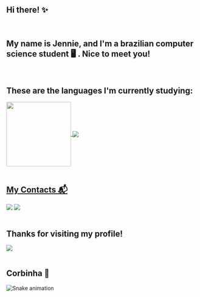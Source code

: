 ## Hi there! ✨
</br>

## My name is Jennie, and I'm a brazilian computer science student  🖥️ . Nice to meet you!
</br>

## These are the languages I'm currently studying: 
 <div>
  <a href="https://github.com/jennigoberski">
   <img align="center" height="170" src="https://github-readme-stats.vercel.app/api/top-langs/?username=jennigoberski&layout=compact&langs_count=16&theme=aura"/>
  <img align="center" src="https://github-readme-stats.vercel.app/api?username=jennigoberski&show_icons=true&theme=aura&include_all_commits=true&count_private=true&hide=issues"/>
</div>
</br> 
   
##  My Contacts 📬
<div> 
  <a href="https://www.linkedin.com/in/jennifer-mayara-de-paiva-goberski-20b60b190/" target="_blank"><img src="https://img.shields.io/badge/-LinkedIn-%230077B5?style=for-the-badge&logo=linkedin&logoColor=white" target="_blank"></a> 
  <a href = "mailto: jenni.goberski@gmail.com"><img src="https://img.shields.io/badge/-Gmail-%23333?style=for-the-badge&logo=gmail&logoColor=white" target="_blank"></a>
 </br>
</br>

## Thanks for visiting my profile!
<div>
  <img align="center" src="https://emoji.slack-edge.com/T029AUC4A/keanu-thanks/6505ccc4b3cfa9fa.gif"/>
</div>
</br>


 
 ## Corbinha :snake:
  ![Snake animation](https://github.com/jennigoberski/jennigoberski/blob/output/github-contribution-grid-snake.svg)

</div>
